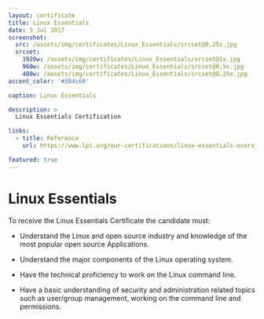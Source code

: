 ```yaml
---
layout: certificate
title: Linux Essentials
date: 3 Jul 2017
screenshot:
  src: /assets/img/certificates/Linux_Essentials/srcset@0,25x.jpg
  srcset:
    1920w: /assets/img/certificates/Linux_Essentials/srcset@1x.jpg
    960w: /assets/img/certificates/Linux_Essentials/srcset@0,5x.jpg
    480w: /assets/img/certificates/Linux_Essentials/srcset@0,25x.jpg
accent_color: '#384c60'

caption: Linux Essentials

description: >
  Linux Essentials Certification

links:
  - title: Reference
    url: https://www.lpi.org/our-certifications/linux-essentials-overview

featured: true
---
```


# Linux Essentials

To receive the Linux Essentials Certificate the candidate must:

* Understand the Linux and open source industry and knowledge of the most popular open source Applications.

* Understand the major components of the Linux operating system.

* Have the technical proficiency to work on the Linux command line.

* Have a basic understanding of security and administration related topics such as user/group management, working on the command line and permissions.
